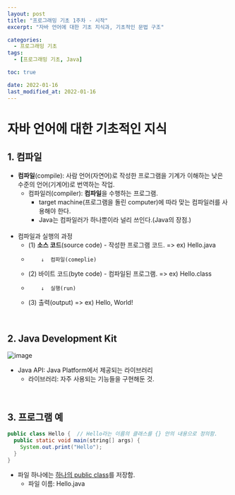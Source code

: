 ```yaml
---
layout: post
title: "프로그래밍 기초 1주차 - 시작"
excerpt: "자바 언어에 대한 기초 지식과, 기초적인 문법 구조"

categories:
  - 프로그래밍 기초
tags:
  - [프로그래밍 기초, Java]

toc: true

date: 2022-01-16
last_modified_at: 2022-01-16
---
```


# 자바 언어에 대한 기초적인 지식  
## 1. 컴파일  
- **컴파일**(compile): 사람 언어(자연어)로 작성한 프로그램을 기계가 이해하는 낮은 수준의 언어(기계어)로 번역하는 작업.  
  * 컴파일러(compiler): **컴파일**을 수행하는 프로그램.  
    + target machine(프로그램을 돌린 computer)에 따라 맞는 컴파일러를 사용해야 한다.  
    + Java는 컴파일러가 하나뿐이라 널리 쓰인다.(Java의 장점.)  
  <br>
- 컴파일과 실행의 과정  
  * (1) **소스 코드**(source code) - 작성한 프로그램 코드.  => ex) Hello.java  
  *         ↓  컴파일(comeplie)
  * (2) 바이트 코드(byte code) - 컴파일된 프로그램.  => ex) Hello.class
  *         ↓  실행(run)
  * (3) 출력(output) => ex) Hello, World!  
<br>

## 2. Java Development Kit  
![image](https://i.imgur.com/jcoWYWT.png)
- Java API: Java Platform에서 제공되는 라이브러리
  * 라이브러리: 자주 사용되는 기능들을 구현해둔 것.
<br>

## 3. 프로그램 예
```java
public class Hello {  // Hello라는 이름의 클래스를 {} 안의 내용으로 정의함.
  public static void main(string[] args) {
    System.out.print("Hello");
  }
}
```
- 파일 하나에는 <u>하나의 public class</u>를 저장함.
  * 파일 이름: Hello.java